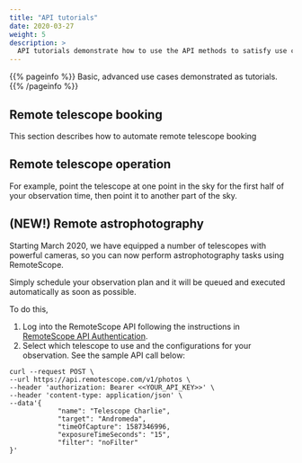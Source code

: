 ```yaml
---
title: "API tutorials"
date: 2020-03-27
weight: 5
description: >
  API tutorials demonstrate how to use the API methods to satisfy use cases
---
```


{{% pageinfo %}}
Basic, advanced use cases demonstrated as tutorials.
{{% /pageinfo %}}


## Remote telescope booking

This section describes how to automate remote telescope booking


## Remote telescope operation

For example, point the telescope at one point in the sky for the first half of your observation time, then point it to another part of the sky.

## (NEW!) Remote astrophotography

Starting March 2020, we have equipped a number of telescopes with powerful cameras, so you can now perform astrophotography tasks using RemoteScope.

Simply schedule your observation plan and it will be queued and executed automatically as soon as possible.

To do this,

1. Log into the RemoteScope API following the instructions in [RemoteScope API Authentication](https://remotescope.netlify.app/docs/remotescope-api/api-authentication/).
2. Select which telescope to use and the configurations for your observation. See the sample API call below:

```
curl --request POST \
--url https://api.remotescope.com/v1/photos \
--header 'authorization: Bearer <<YOUR_API_KEY>>' \
--header 'content-type: application/json' \
--data'{
            "name": "Telescope Charlie",
            "target": "Andromeda",
            "timeOfCapture": 1587346996,
            "exposureTimeSeconds": "15",
            "filter": "noFilter"
}'
```